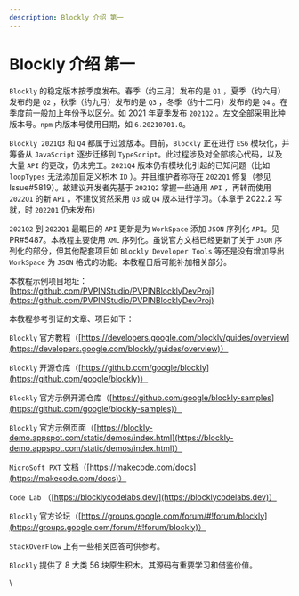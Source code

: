 ```yaml
---
description: Blockly 介绍 第一
---
```


# Blockly 介绍 第一

`Blockly` 的稳定版本按季度发布。春季（约三月）发布的是 `Q1` ，夏季（约六月）发布的是 `Q2` ，秋季（约九月）发布的是 `Q3` ，冬季（约十二月）发布的是 `Q4` 。在季度前一般加上年份予以区分。如 2021 年夏季发布 `2021Q2` 。左文全部采用此种版本号。`npm` 内版本号使用日期，如 `6.20210701.0`。

`Blockly 2021Q3` 和 `Q4` 都属于过渡版本。目前，`Blockly` 正在进行 `ES6` 模块化，并筹备从 `JavaScript` 逐步迁移到 `TypeScript`。此过程涉及对全部核心代码，以及大量 `API` 的更改，仍未完工。`2021Q4` 版本仍有模块化引起的已知问题（比如 `loopTypes` 无法添加自定义积木 `ID` ）。并且维护者称将在 `2022Q1` 修复（参见 Issue#5819）。故建议开发者先基于 `2021Q2` 掌握一些通用 `API` ，再转而使用 `2022Q1` 的新 `API` 。不建议贸然采用 `Q3` 或 `Q4` 版本进行学习。（本章于 2022.2 写就，时 `2022Q1` 仍未发布）

`2021Q2` 到 `2022Q1` 最瞩目的 `API` 更新是为 `WorkSpace` 添加 `JSON` 序列化 `API`。见 PR#5487。本教程主要使用 `XML` 序列化。虽说官方文档已经更新了关于 `JSON` 序列化的部分，但其他配套项目如 `Blockly Developer Tools` 等还是没有增加导出 `WorkSpace` 为 `JSON` 格式的功能。本教程日后可能补加相关部分。

本教程示例项目地址：[https://github.com/PVPINStudio/PVPINBlocklyDevProj](https://github.com/PVPINStudio/PVPINBlocklyDevProj)

本教程参考引证的文章、项目如下：

`Blockly` 官方教程（[https://developers.google.com/blockly/guides/overview](https://developers.google.com/blockly/guides/overview)）

`Blockly` 开源仓库（[https://github.com/google/blockly](https://github.com/google/blockly)）

`Blockly` 官方示例开源仓库（[https://github.com/google/blockly-samples](https://github.com/google/blockly-samples)）

`Blockly` 官方示例页面（[https://blockly-demo.appspot.com/static/demos/index.html](https://blockly-demo.appspot.com/static/demos/index.html)）

`MicroSoft PXT` 文档（[https://makecode.com/docs](https://makecode.com/docs)）

`Code Lab` （[https://blocklycodelabs.dev/](https://blocklycodelabs.dev)）

`Blockly` 官方论坛（[https://groups.google.com/forum/#!forum/blockly](https://groups.google.com/forum/#!forum/blockly)）

`StackOverFlow` 上有一些相关回答可供参考。

`Blockly` 提供了 8 大类 56 块原生积木。其源码有重要学习和借鉴价值。

\
